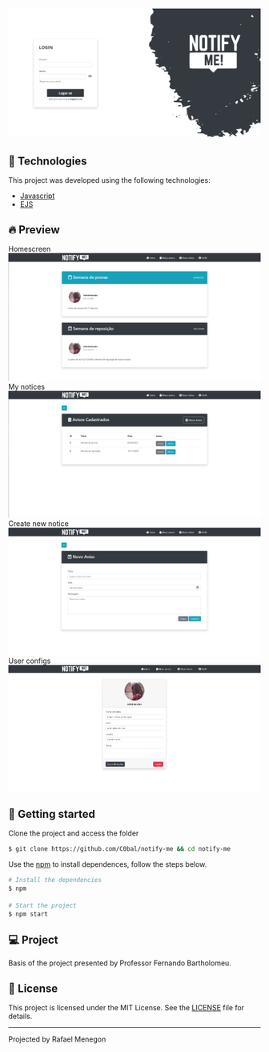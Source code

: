 <h1 align="center">
  <img alt="Notifyme" title="Notifyme" src=".github/login.png" />
</h1>

## 🧪 Technologies

This project was developed using the following technologies:

- [Javascript](https://developer.mozilla.org/pt-BR/docs/Web/JavaScript)
- [EJS](https://ejs.co/)

## 🔥 Preview

Homescreen
<img alt="Notifyme" title="Notifyme" src=".github/avisos.png" />
My notices
<img alt="Notifyme" title="Notifyme" src=".github/meus-avisos.png" />
Create new notice
<img alt="Notifyme" title="Notifyme" src=".github/novo-aviso.png" />
User configs
<img alt="Notifyme" title="Notifyme" src=".github/perfil.png" />

## 🚀 Getting started

Clone the project and access the folder

```bash
$ git clone https://github.com/C0bal/notify-me && cd notify-me
```

Use the [npm](https://www.npmjs.com/) to install dependences, follow the steps below.

```bash
# Install the dependencies
$ npm

# Start the project
$ npm start
```

## 💻 Project

Basis of the project presented by Professor Fernando Bartholomeu.

## 📝 License

This project is licensed under the MIT License. See the [LICENSE](LICENSE.md) file for details.

---

Projected by Rafael Menegon

